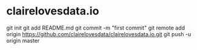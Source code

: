 # clairelovesdata.io
git init
git add README.md
git commit -m "first commit"
git remote add origin https://github.com/clairelovesdata/clairelovesdata.io.git
git push -u origin master
